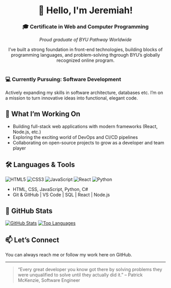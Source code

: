 # <div align="center">👋 Hello, I'm Jeremiah!</div>

### **<div align="center">🎓 Certificate in Web and Computer Programming</div>** 
_<div align="center">Proud graduate of BYU Pathway Worldwide</div>_  

<div align="center">I’ve built a strong foundation in front-end technologies, building blocks of programming languages, and problem-solving thgrough BYU’s globally recognized online program. </div> <br>

### 💻 **Currently Pursuing: Software Development** <br>
Actively expanding my skills in software architecture, databases etc. I’m on a mission to turn innovative ideas into functional, elegant code.

## 🚀 What I’m Working On
- Building full-stack web applications with modern frameworks (React, Node.js, etc.)
- Exploring the exciting world of DevOps and CI/CD pipelines
- Collaborating on open-source projects to grow as a developer and team player

## 🛠️ Languages & Tools
![HTML5](https://img.shields.io/badge/HTML5-E34F26?style=for-the-badge&logo=html5&logoColor=white)
![CSS3](https://img.shields.io/badge/CSS3-1572B6?style=for-the-badge&logo=css3&logoColor=white)
![JavaScript](https://img.shields.io/badge/JavaScript-F7DF1E?style=for-the-badge&logo=javascript&logoColor=black)
![React](https://img.shields.io/badge/React-61DAFB?style=for-the-badge&logo=react&logoColor=black)
![Python](https://img.shields.io/badge/Python-3776AB?style=for-the-badge&logo=python&logoColor=white)
- HTML, CSS, JavaScript, Python, C# 
- Git & GitHub | VS Code | SQL | React | Node.js

## 🚀 GitHub Stats

[![GitHub Stats](https://github-readme-stats.vercel.app/api?username=jerryjmk14&theme=dark&show_icons=true)](https://github.com/jerryjmk14)
[![Top Languages](https://github-readme-stats.vercel.app/api/top-langs/?username=jerryjmk14&theme=dark)](https://github.com/jerryjmk14)

## 📫 Let’s Connect
You can always reach me or follow my work here on GitHub.

---

> “Every great developer you know got there by solving problems they were unqualified to solve until they actually did it.” – Patrick McKenzie, Software Engineer


